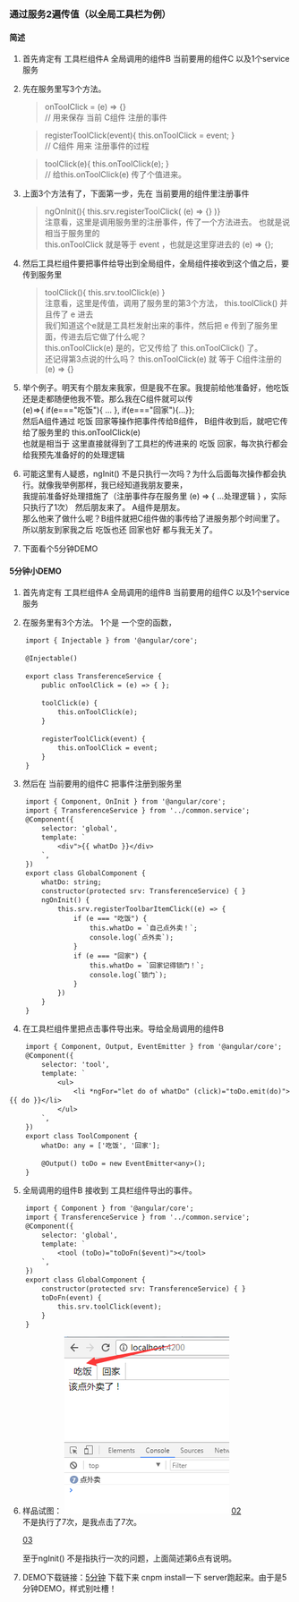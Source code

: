 ### 通过服务2遍传值（以全局工具栏为例）

#### 简述

1. 首先肯定有 工具栏组件A  全局调用的组件B 当前要用的组件C 以及1个service服务

2. 先在服务里写3个方法。 
    > onToolClick = (e) => {}  
    // 用来保存 当前 C组件 注册的事件   

    > registerToolClick(event){ this.onToolClick = event;  }  
    // C组件 用来 注册事件的过程

    > toolClick(e){ this.onToolClick(e); }  
    // 给this.onToolClick(e) 传了个值进来。

3. 上面3个方法有了，下面第一步，先在 当前要用的组件里注册事件
    > ngOnInit(){ this.srv.registerToolClick( (e) => {} )}  
    注意看，这里是调用服务里的注册事件，传了一个方法进去。 也就是说相当于服务里的  
    this.onToolClick 就是等于 event ，也就是这里穿进去的 (e) => {};

4. 然后工具栏组件要把事件给导出到全局组件，全局组件接收到这个值之后，要传到服务里
    > toolClick(){ this.srv.toolClick(e) }  
    注意看，这里是传值，调用了服务里的第3个方法， this.toolClick() 并且传了 e 进去  
    我们知道这个e就是工具栏发射出来的事件，然后把 e 传到了服务里面，传进去后它做了什么呢？  
    this.onToolClick(e) 是的，它又传给了 this.onToolClick() 了。  
    还记得第3点说的什么吗？ this.onToolClick(e)  就  等于 C组件注册的 (e) => {} 

5. 举个例子。明天有个朋友来我家，但是我不在家。我提前给他准备好，他吃饭还是走都随便他我不管。那么我在C组件就可以传  
   (e)=>{ if(e==="吃饭"){ ... }, if(e==="回家"){...}};  
   然后A组件通过 吃饭 回家等操作把事件传给B组件， B组件收到后，就吧它传给了服务里的    this.onToolClick(e)  
   也就是相当于 这里直接就得到了工具栏的传进来的 吃饭 回家，每次执行都会给我预先准备好的的处理逻辑

6. 可能这里有人疑惑，ngInit() 不是只执行一次吗？为什么后面每次操作都会执行。就像我举例那样，我已经知道我朋友要来，  
我提前准备好处理措施了（注册事件存在服务里 (e) => { ...处理逻辑 } ，实际只执行了1次） 然后朋友来了。 A组件是朋友。   
那么他来了做什么呢？B组件就把C组件做的事传给了进服务那个时间里了。 所以朋友到家我之后 吃饭也还 回家也好 都与我无关了。

7. 下面看个5分钟DEMO   

#### 5分钟小DEMO

1. 首先肯定有 工具栏组件A  全局调用的组件B 当前要用的组件C 以及1个service服务

2. 在服务里有3个方法。 1个是 一个空的函数， 

~~~
    import { Injectable } from '@angular/core';

    @Injectable()

    export class TransferenceService {
        public onToolClick = (e) => { };

        toolClick(e) {
            this.onToolClick(e);
        }

        registerToolClick(event) {
            this.onToolClick = event;
        }
    }
~~~

3. 然后在 当前要用的组件C 把事件注册到服务里

~~~
    import { Component, OnInit } from '@angular/core';
    import { TransferenceService } from '../common.service';
    @Component({
        selector: 'global',
        template: `
            <div">{{ whatDo }}</div>
        `,
    })
    export class GlobalComponent {
        whatDo: string;
        constructor(protected srv: TransferenceService) { }
        ngOnInit() {
            this.srv.registerToolbarItemClick((e) => {
                if (e === "吃饭") {
                    this.whatDo = `自己点外卖！`;
                    console.log(`点外卖`);
                }
                if (e === "回家") {
                    this.whatDo = `回家记得锁门！`;
                    console.log(`锁门`);
                }
            })
        }
    }
~~~


4. 在工具栏组件里把点击事件导出来。导给全局调用的组件B

~~~
    import { Component, Output, EventEmitter } from '@angular/core';
    @Component({
        selector: 'tool',
        template: `
            <ul>
                <li *ngFor="let do of whatDo" (click)="toDo.emit(do)">{{ do }}</li>
            </ul>
        `,
    })
    export class ToolComponent {
        whatDo: any = ['吃饭', '回家'];

        @Output() toDo = new EventEmitter<any>();
    }
~~~

5. 全局调用的组件B 接收到 工具栏组件导出的事件。
~~~
    import { Component } from '@angular/core';
    import { TransferenceService } from '../common.service';
    @Component({
        selector: 'global',
        template: `
            <tool (toDo)="toDoFn($event)"></tool>
        `,
    })
    export class GlobalComponent {
        constructor(protected srv: TransferenceService) { }
        toDoFn(event) {
            this.srv.toolClick(event);
        }
    }

~~~

6. 样品试图：
    ![01](../imgs/ng2ServiceEvent/1.png) [02](../imgs/ng2ServiceEvent/2.png)   
    不是执行了7次，是我点击了7次。  

    [03](../imgs/ng2ServiceEvent/3.png) 

    至于ngInit() 不是指执行一次的问题，上面简述第6点有说明。


7. DEMO下载链接：[5分钟](./demo/zujianchuanzhi)  下载下来 cnpm install一下 server跑起来。由于是5分钟DEMO，样式别吐槽！


   